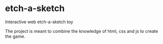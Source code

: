 # etch-a-sketch
Interactive web etch-a-sketch toy

The project is meant to combine the knowledge of html, css and js to create the game.